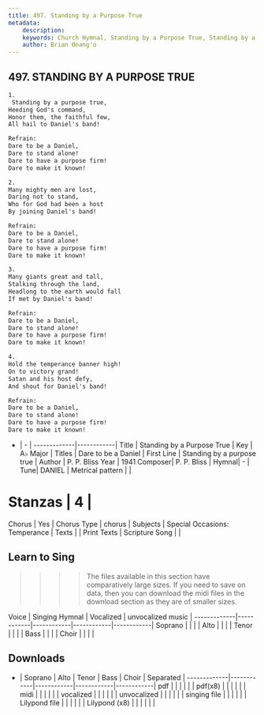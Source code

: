 ```yaml
---
title: 497. Standing by a Purpose True
metadata:
    description: 
    keywords: Church Hymnal, Standing by a Purpose True, Standing by a purpose true, Dare to be a Daniel
    author: Brian Onang'o
---
```



## 497. STANDING BY A PURPOSE TRUE

```txt
1.
 Standing by a purpose true, 
Heeding God's command, 
Honor them, the faithful few, 
All hail to Daniel's band! 

Refrain:
Dare to be a Daniel, 
Dare to stand alone! 
Dare to have a purpose firm! 
Dare to make it known! 

2.
Many mighty men are lost, 
Daring not to stand, 
Who for God had been a host 
By joining Daniel's band! 

Refrain:
Dare to be a Daniel, 
Dare to stand alone! 
Dare to have a purpose firm! 
Dare to make it known! 

3.
Many giants great and tall, 
Stalking through the land, 
Headlong to the earth would fall 
If met by Daniel's band! 

Refrain:
Dare to be a Daniel, 
Dare to stand alone! 
Dare to have a purpose firm! 
Dare to make it known! 

4.
Hold the temperance banner high! 
On to victory grand! 
Satan and his host defy, 
And shout for Daniel's band!

Refrain:
Dare to be a Daniel, 
Dare to stand alone! 
Dare to have a purpose firm! 
Dare to make it known! 

```

- |   -  |
-------------|------------|
Title | Standing by a Purpose True |
Key | A♭ Major |
Titles | Dare to be a Daniel |
First Line | Standing by a purpose true |
Author | P. P. Bliss
Year | 1941
Composer| P. P. Bliss |
Hymnal|  - |
Tune| DANIEL |
Metrical pattern | |
# Stanzas | 4 |
Chorus | Yes |
Chorus Type | chorus |
Subjects | Special Occasions: Temperance |
Texts |  |
Print Texts | 
Scripture Song |  |
  
## Learn to Sing

>>>> The files available in this section have comparatively large sizes. If you need to save on data, then you can download the midi files in the download section as they are of smaller sizes.

Voice |  Singing Hymnal | Vocalized | unvocalized music |
-------------|------------|------------|------------|------------|
Soprano | | | |
Alto | | | |
Tenor | | | |
Bass | | | |
Choir | | | |

## Downloads

- |  Soprano | Alto | Tenor | Bass | Choir | Separated |
-------------|------------|------------|------------|------------|
pdf | | | | | |
pdf(x8) | | | | | |
midi | | | | | |
vocalized | | | | | |
unvocalized | | | | | |
singing file | | | | | |
Lilypond file | | | | | |
Lilypond (x8) | | | | | |
  
